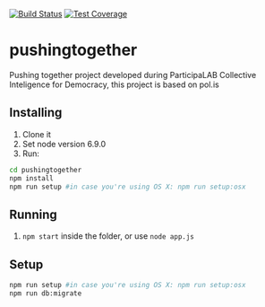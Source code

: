 [![Build Status](https://travis-ci.org/cidadedemocratica/pushingtogether.svg?branch=master)](https://travis-ci.org/cidadedemocratica/pushingtogether)
[![Test Coverage](https://codeclimate.com/github/cidadedemocratica/pushingtogether/badges/coverage.svg)](https://codeclimate.com/github/cidadedemocratica/pushingtogether/coverage)

# pushingtogether
Pushing together project developed during ParticipaLAB Collective Inteligence for Democracy, this project is based on pol.is

## Installing
1. Clone it
2. Set node version 6.9.0
3. Run:  
```bash
cd pushingtogether
npm install
npm run setup #in case you're using OS X: npm run setup:osx
 ```
## Running
1. `npm start` inside the folder, or use `node app.js`

## Setup
```bash
npm run setup #in case you're using OS X: npm run setup:osx
npm run db:migrate
